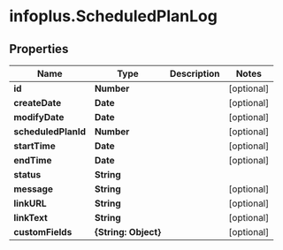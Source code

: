 # infoplus.ScheduledPlanLog

## Properties
Name | Type | Description | Notes
------------ | ------------- | ------------- | -------------
**id** | **Number** |  | [optional] 
**createDate** | **Date** |  | [optional] 
**modifyDate** | **Date** |  | [optional] 
**scheduledPlanId** | **Number** |  | [optional] 
**startTime** | **Date** |  | [optional] 
**endTime** | **Date** |  | [optional] 
**status** | **String** |  | 
**message** | **String** |  | [optional] 
**linkURL** | **String** |  | [optional] 
**linkText** | **String** |  | [optional] 
**customFields** | **{String: Object}** |  | [optional] 


